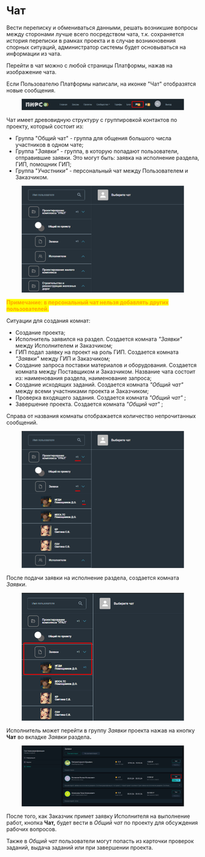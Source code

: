 # Чат

Вести переписку и обмениваться данными, решать возникшие вопросы между сторонами лучше всего посредством чата, т.к. сохраняется история переписки в рамках проекта и в случае возникновения спорных ситуаций, администратор системы будет основываться на информации из чата.

Перейти в чат можно с любой страницы Платформы, нажав на изображение чата.

Если Пользователю Платформы написали, на иконке "Чат" отобразятся новые сообщения.

<figure><img src=".gitbook/assets/image (1681).png" alt=""><figcaption></figcaption></figure>

Чат имеет древовидную структуру с группировкой контактов по проекту, который состоит из:&#x20;

* Группа "Общий чат" - группа для общения большого числа участников в одном чате;
* Группа "_Заявки"_ - группа, в которую попадают пользователи, отправившие заявки. Это могут быть: заявка на исполнение раздела, ГИП, помощник ГИП;
* Группа "_Участники" -_ персональный чат между Пользователем и Заказчиком.

<figure><img src=".gitbook/assets/image (681).png" alt=""><figcaption></figcaption></figure>

<mark style="color:orange;">**Примечание: в персональный чат нельзя добавлять других пользователей.**</mark>

Ситуации для создания комнат:

* Создание проекта;
* Исполнитель заявился на раздел. Создается комната _"Заявки"_ между Исполнителем и Заказчиком;
* ГИП подал заявку на проект на роль ГИП. Создается комната _"Заявки"_ между ГИП и Заказчиком;
* Создание запроса поставки материалов и оборудования. Создается комната между Поставщиком и Заказчиком. Название чата состоит из: наименования раздела, наименование запроса;
* Создание исходящих заданий. Создается комната _"Общий чат"_ между всеми участниками проекта и Заказчиком;
* Проверка входящего задания. Создается комната _"Общий чат"_ ;
* Завершение проекта. Создается комната _"Общий чат"_ ;

Справа от названия комнаты отображается количество непрочитанных сообщений.

<figure><img src=".gitbook/assets/image (642).png" alt=""><figcaption></figcaption></figure>

После подачи заявки на исполнение раздела, создается комната _Заявки_.

<figure><img src=".gitbook/assets/image (644).png" alt=""><figcaption></figcaption></figure>

&#x20;Исполнитель может перейти в группу _Заявки_ проекта нажав на кнопку **Чат** во вкладке _Заявки_ раздел&#x430;**.**

<figure><img src=".gitbook/assets/image (1878).png" alt=""><figcaption></figcaption></figure>

После того, как Заказчик примет заявку Исполнителя на выполнение работ, кнопка **Чат,** будет вести в _Общий чат_ по проекту для обсуждения рабочих вопросов.

Также в _Общий чат_ пользователи могут попасть из карточки проверок заданий, выдача заданий или при завершении проекта.

